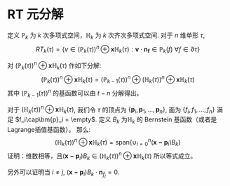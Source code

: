 # RT 元分解
定义 $\mathbb{P}_k$ 为 $k$ 次多项式空间，$\mathbb{H}_k$
为 $k$ 次齐次多项式空间. 对于 $n$ 维单形 $\tau$, 
$$RT_k(\tau) = \{v \in (\mathbb{P}_k(\tau))^n\oplus\bm{x}\mathbb{H}_k(\tau) :
\bm{v}\cdot\bm{n_f}\in \mathbb{P}_k(f)\ \forall f \in \partial\tau\}$$

对 $(\mathbb{P}_k(\tau))^n\oplus\bm{x}\mathbb{H}_k(\tau)$ 作如下分解:
$$
(\mathbb{P}_k(\tau))^n\oplus\bm{x}\mathbb{H}_k(\tau) = 
(\mathbb{P}_{k-1}(\tau))^n\oplus(\mathbb{H}_k(\tau))^n\oplus\bm{x}\mathbb{H}_k(\tau)
$$
其中 $(\mathbb{P}_{k-1}(\tau))^n$ 的基函数可以由 $t-n$ 分解得出。

对于 $(\mathbb{H}_k(\tau))^n\oplus\bm{x}\mathbb{H}_k(\tau)$, 我们令
$\tau$ 的顶点为 $\{\bm{p}_i, \bm{p}_1, ..., \bm{p}_n\}$, 面为
$\{{f}_i, {f}_1, ..., {f}_n\}$ 满足 $f_i\cap\bm{p}_i = \empty$.
定义 $B_k$ 为$\mathbb{H}_k$ 的 Bernstein 基函数（或者是Lagrange插值基函数）。
那么:
$$
(\mathbb{H}_k(\tau))^n\oplus\bm{x}\mathbb{H}_k(\tau) = 
\mathrm{span}\{\cup_{i=0}^n(\bm{x-p}_i)B_k\} 
$$
证明：维数相等，且$(\bm{x-p}_i)B_k \in 
(\mathbb{H}_k(\tau))^n\oplus\bm{x}\mathbb{H}_k(\tau)$ 所以等式成立。

另外可以证明当 $i\not = j$, $(\bm{x-p}_i)B_k \cdot \bm{n}_{f_j} = 0$.

